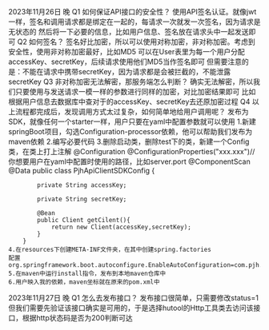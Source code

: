 2023年11月26日 晚
Q1 如何保证API接口的安全性？
    使用API签名认证。就像jwt一样，签名和调用请求都是绑定在一起的，每请求一次就发一次签名，因为请求是无状态的
    然后将一下必要的信息，比如用户信息、签名放在请求头中一起发送即可
Q2 如何签名？
    签名好比加密，所以可以使用对称加密，非对称加密。考虑到安全性，使用非对称加密最好，比如MD5
    可以在User表里为每一个用户分配accessKey、secretKey，后续请求使用他们MD5当作签名即可
    但需要注意的是：不能在请求中携带secretKey，因为请求都是会被拦截的，不能泄露secretKey
Q3 非对称加密无法解密，那服务端怎么判断？
    确实无法解密，所以我们只要使用与发送请求一模一样的参数进行同样的加密，对比加密结果即可
    比如根据用户信息去数据库中查对于的accessKey、secretKey去还原加密过程
Q4 以上流程都完成后，发现调用方式太过复杂，如何简单地给用户调用呢？
    发布为SDK，就像任何一个starter一样，用户只要在yaml中配置参数就可以使用
    1.新建springBoot项目，勾选Configuration-processor依赖，他可以帮助我们发布为maven依赖
    2.编写必要代码
    3.删除启动类，删除test下的类，新建一个Config类，在类上打上注解
        @Configuration
        @ConfigurationProperties("xxx.xxx")//你想要用户在yaml中配置时使用的路径，比如server.port
        @ComponentScan
        @Data
        public class PjhApiClientSDKConfig {
        
            private String accessKey;
        
            private String secretKey;

            @Bean
            public Client getCilent(){
                return new Client(accessKey,secretKey);
            }
        }
    4.在resources下创建META-INF文件夹，在其中创建spring.factories
    配置org.springframework.boot.autoconfigure.EnableAutoConfiguration=com.pjh.pjhapiclientsdk.PjhApiClientSDKConfig
    5.在maven中运行install指令，发布到本地maven仓库中
    6.用户映入我的依赖，maven坐标就在原来的pom.xml中

2023年11月27日 晚
Q1 怎么去发布接口？
    发布接口很简单，只需要修改status=1
    但我们需要先验证该接口确实是可用的，于是选择hutool的Http工具类去访问该接口，根据http状态码是否为200判断可达
